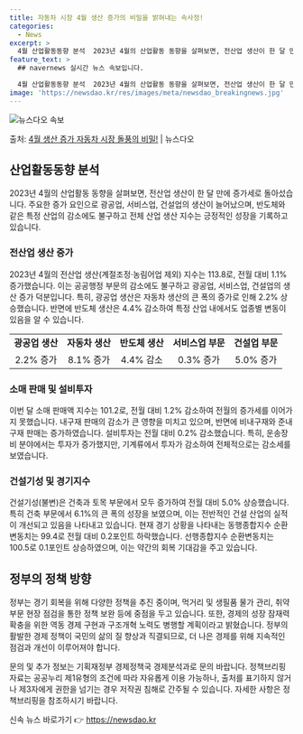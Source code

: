 ```yaml
---
title: 자동차 시장 4월 생산 증가의 비밀을 밝혀내는 속사정!
categories:
  - News
excerpt: >
  4월 산업활동동향 분석  2023년 4월의 산업활동 동향을 살펴보면, 전산업 생산이 한 달 만에 증가세로 돌…
feature_text: >
  ## navernews 실시간 뉴스 속보입니다.

  4월 산업활동동향 분석  2023년 4월의 산업활동 동향을 살펴보면, 전산업 생산이 한 달 만에 증가세로 돌…
image: 'https://newsdao.kr/res/images/meta/newsdao_breakingnews.jpg'
---
```


![뉴스다오 속보](https://newsdao.kr/res/images/meta/newsdao_breakingnews.jpg)

<p>출처: <a href="https://newsdao.kr/4009" rel="dofollow">4월 생산 증가 자동차 시장 돌풍의 비밀!</a> | 뉴스다오</p>

<h2 data-ke-size="size26">산업활동동향 분석</h2>
2023년 4월의 산업활동 동향을 살펴보면, 전산업 생산이 한 달 만에 증가세로 돌아섰습니다. 주요한 증가 요인으로 광공업, 서비스업, 건설업의 생산이 늘어났으며, 반도체와 같은 특정 산업의 감소에도 불구하고 전체 산업 생산 지수는 긍정적인 성장을 기록하고 있습니다. 

<h3>전산업 생산 증가</h3>
<p data-ke-size="size16">2023년 4월의 전산업 생산(계절조정·농림어업 제외) 지수는 113.8로, 전월 대비 1.1% 증가했습니다. 이는 공공행정 부문의 감소에도 불구하고 광공업, 서비스업, 건설업의 생산 증가 덕분입니다. 특히, 광공업 생산은 자동차 생산의 큰 폭의 증가로 인해 2.2% 상승했습니다. 반면에 반도체 생산은 4.4% 감소하여 특정 산업 내에서도 업종별 변동이 있음을 알 수 있습니다.</p>

<table>
  <tr>
    <td style="text-align: center; height: 17px;"><b>광공업 생산</b></td>
    <td style="text-align: center; height: 17px;"><b>자동차 생산</b></td>
    <td style="text-align: center; height: 17px;"><b>반도체 생산</b></td>
    <td style="text-align: center; height: 17px;"><b>서비스업 부문</b></td>
    <td style="text-align: center; height: 17px;"><b>건설업 부문</b></td>
  </tr>
  <tr>
    <td style="text-align: center; height: 17px;">2.2% 증가</td>
    <td style="text-align: center; height: 17px;">8.1% 증가</td>
    <td style="text-align: center; height: 17px;">4.4% 감소</td>
    <td style="text-align: center; height: 17px;">0.3% 증가</td>
    <td style="text-align: center; height: 17px;">5.0% 증가</td>
  </tr>
</table>

<h3>소매 판매 및 설비투자</h3>
<p data-ke-size="size16">이번 달 소매 판매액 지수는 101.2로, 전월 대비 1.2% 감소하여 전월의 증가세를 이어가지 못했습니다. 내구재 판매의 감소가 큰 영향을 미치고 있으며, 반면에 비내구재와 준내구재 판매는 증가하였습니다. 설비투자는 전월 대비 0.2% 감소했습니다. 특히, 운송장비 분야에서는 투자가 증가했지만, 기계류에서 투자가 감소하여 전체적으로는 감소세를 보였습니다.</p>

<h3>건설기성 및 경기지수</h3>
<p data-ke-size="size16">건설기성(불변)은 건축과 토목 부문에서 모두 증가하여 전월 대비 5.0% 상승했습니다. 특히 건축 부문에서 6.1%의 큰 폭의 성장을 보였으며, 이는 전반적인 건설 산업의 실적이 개선되고 있음을 나타내고 있습니다. 현재 경기 상황을 나타내는 동행종합지수 순환변동치는 99.4로 전월 대비 0.2포인트 하락했습니다. 선행종합지수 순환변동치는 100.5로 0.1포인트 상승하였으며, 이는 약간의 회복 기대감을 주고 있습니다.</p>

<h2 data-ke-size="size26">정부의 정책 방향</h2>
<p data-ke-size="size16">정부는 경기 회복을 위해 다양한 정책을 추진 중이며, 먹거리 및 생필품 물가 관리, 취약 부문 현장 점검을 통한 정책 보완 등에 중점을 두고 있습니다. 또한, 경제의 성장 잠재력 확충을 위한 역동 경제 구현과 구조개혁 노력도 병행할 계획이라고 밝혔습니다. 정부의 활발한 경제 정책이 국민의 삶의 질 향상과 직결되므로, 더 나은 경제를 위해 지속적인 점검과 개선이 이루어져야 합니다.</p>

<p data-ke-size="size16"></p>

<p>문의 및 추가 정보는 기획재정부 경제정책국 경제분석과로 문의 바랍니다. 정책브리핑 자료는 공공누리 제1유형의 조건에 따라 자유롭게 이용 가능하나, 출처를 표기하지 않거나 제3자에게 권한을 넘기는 경우 저작권 침해로 간주될 수 있습니다. 자세한 사항은 정책브리핑을 참조하시기 바랍니다.</p> 

신속 뉴스 바로가기 👉 <a href="https://newsdao.kr" rel="dofollow">https://newsdao.kr</a>


